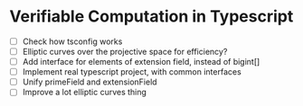 # Verifiable Computation in Typescript

- [ ] Check how tsconfig works
- [ ] Elliptic curves over the projective space for efficiency?
- [ ] Add interface for elements of extension field, instead of bigint[]
- [ ] Implement real typescript project, with common interfaces
- [ ] Unify primeField and extensionField
- [ ] Improve a lot elliptic curves thing